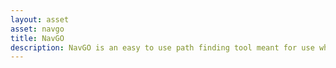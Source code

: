```yaml
---
layout: asset
asset: navgo
title: NavGO
description: NavGO is an easy to use path finding tool meant for use when tile map based path finding is just not possible or is to complicated for the project at hand,
---
```

